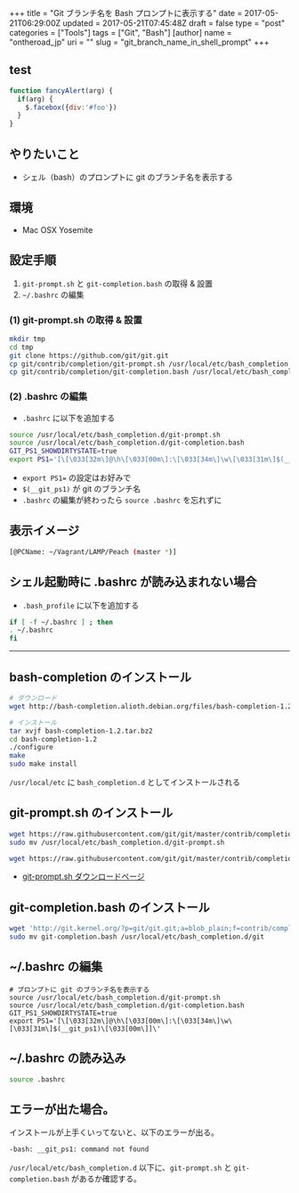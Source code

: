 +++
title = "Git ブランチ名を Bash プロンプトに表示する"
date = 2017-05-21T06:29:00Z
updated = 2017-05-21T07:45:48Z
draft = false
type = "post"
categories = ["Tools"]
tags = ["Git", "Bash"]
[author]
	name = "ontheroad_jp"
	uri = ""
slug = "git_branch_name_in_shell_prompt"
+++

## test

```javascript
function fancyAlert(arg) {
  if(arg) {
    $.facebox({div:'#foo'})
  }
}
```

## やりたいこと

* シェル（bash）のプロンプトに git のブランチ名を表示する

## 環境

* Mac OSX Yosemite

## 設定手順

1. ``git-prompt.sh`` と ``git-completion.bash`` の取得 & 設置
2. ``~/.bashrc`` の編集

### (1) git-prompt.sh の取得 & 設置

```bash
mkdir tmp
cd tmp
git clone https://github.com/git/git.git
cp git/contrib/completion/git-prompt.sh /usr/local/etc/bash_completion.d/
cp git/contrib/completion/git-completion.bash /usr/local/etc/bash_completion.d/
```

### (2) .bashrc の編集

* ``.bashrc`` に以下を追加する

```bash
source /usr/local/etc/bash_completion.d/git-prompt.sh
source /usr/local/etc/bash_completion.d/git-completion.bash
GIT_PS1_SHOWDIRTYSTATE=true
export PS1='[\[\033[32m\]@\h\[\033[00m\]:\[\033[34m\]\w\[\033[31m\]$(__git_ps1)\[\033[00m\]]\'
```

* ``export PS1=`` の設定はお好みで
* ``$(__git_ps1)`` が git のブランチ名
* ``.bashrc`` の編集が終わったら ``source .bashrc`` を忘れずに

## 表示イメージ

```bash
[@PCName: ~/Vagrant/LAMP/Peach (master *)]
```

## シェル起動時に .bashrc が読み込まれない場合

* ``.bash_profile`` に以下を追加する

```bash
if [ -f ~/.bashrc ] ; then
. ~/.bashrc
fi
```

----------------------------------------------


## bash-completion のインストール

```bash
# ダウンロード
wget http://bash-completion.alioth.debian.org/files/bash-completion-1.2.tar.bz2

# インストール
tar xvjf bash-completion-1.2.tar.bz2
cd bash-completion-1.2
./configure
make
sudo make install
```

``/usr/local/etc`` に ``bash_completion.d`` としてインストールされる

## git-prompt.sh のインストール

```bash
wget https://raw.githubusercontent.com/git/git/master/contrib/completion/git-prompt.sh -O ~/.git-prompt.sh
sudo mv /usr/local/etc/bash_completion.d/git-prompt.sh
```

```bash
wget https://raw.githubusercontent.com/git/git/master/contrib/completion/git-prompt.sh
```


* [git-prompt.sh ダウンロードページ](http://git-prompt.sh/)

## git-completion.bash のインストール

```bash
wget 'http://git.kernel.org/?p=git/git.git;a=blob_plain;f=contrib/completion/git-completion.bash;hb=HEAD' -O git-completion.bash
sudo mv git-completion.bash /usr/local/etc/bash_completion.d/git
```

## ~/.bashrc の編集

```
# プロンプトに git のブランチ名を表示する
source /usr/local/etc/bash_completion.d/git-prompt.sh
source /usr/local/etc/bash_completion.d/git-completion.bash
GIT_PS1_SHOWDIRTYSTATE=true
export PS1='[\[\033[32m\]@\h\[\033[00m\]:\[\033[34m\]\w\[\033[31m\]$(__git_ps1)\[\033[00m\]]\'
```

## ~/.bashrc の読み込み

```bash
source .bashrc
```

## エラーが出た場合。

インストールが上手くいってないと、以下のエラーが出る。

```bash
-bash: __git_ps1: command not found
```

``/usr/local/etc/bash_completion.d`` 以下に、``git-prompt.sh`` と ``git-completion.bash`` があるか確認する。
